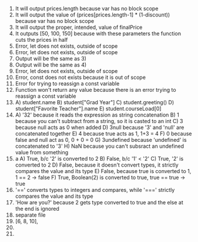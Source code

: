 1) It will output prices.length because var has no block scope
2) It will output the value of (prices[prices.length-1] * (1-discount)) because var has no block scope
3) It will output the proper, intended, value of finalPrice
4) It outputs [50, 100, 150] because with these parameters the function cuts the prices in half
5) Error, let does not exists, outside of scope
6) Error, let does not exists, outside of scope
7) Output will be the same as 3)
8) Output will be the same as 4)
9) Error, let does not exists, outside of scope
10) Error, const does not exists because it is out of scope
11) Error for trying to reassign a const variable
12) Function won't return any value because there is an error trying to reassign a const variable
13) 
    A) student.name
    B) student["Grad Year"]
    C) student.greeting()
    D) student["Favorite Teacher"].name
    E) student.courseLoad[0]
14) 
    A) '32' because it reads the expression as string concatenation
    B) 1 because you can't subtract from a string, so it is casted to an int
    C) 3 because null acts as 0 when added
    D) 3null because '3' and 'null' are concatenated together
    E) 4 because true acts as 1, 1+3 = 4
    F) 0 because false and null act as 0, 0 + 0 = 0
    G) 3undefined because 'undefined' is concatenated to '3'
    H) NaN because you can't subsract an undefined value from something
15) a
    A) True, b/c '2' is converted to 2
    B) False, b/c '1' < '2'
    C) True, '2' is converted to 2
    D) False, because it doesn't convert types, it strictly compares the value and its type
    E) False, because true is converted to 1, 1 == 2 -> false
    F) True, Boolean(2) is converted to true, true == true -> true
16) '==' converts types to integers and compares, while '===' strictly compares the value and its type
17) 'How are you?' because 2 gets type converted to true and the else at the end is ignored
18) separate file
19) [6, 8, 10], 
20) 
21) 